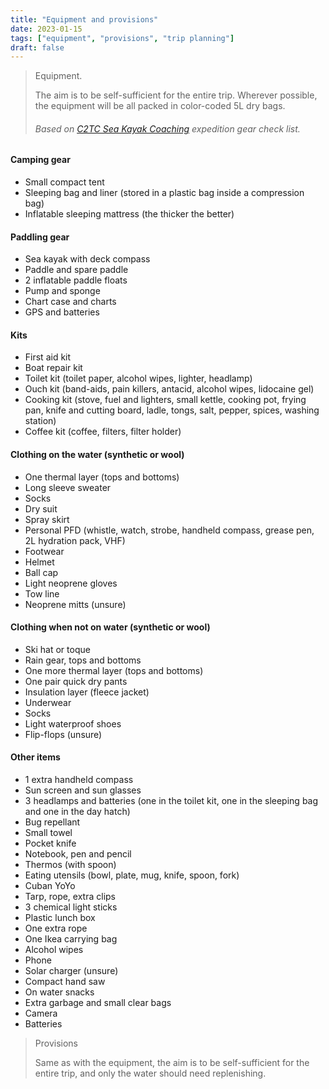 ```yaml
---
title: "Equipment and provisions"
date: 2023-01-15
tags: ["equipment", "provisions", "trip planning"]
draft: false
---
```


> Equipment.
>
> The aim is to be self-sufficient for the entire trip. Wherever possible, the equipment will be all packed in color-coded 5L dry bags.
>
> ###### Based on [C2TC Sea Kayak Coaching](https://committed2thecore.com/) expedition gear check list.

#### Camping gear

-   Small compact tent
-   Sleeping bag and liner (stored in a plastic bag inside a compression bag)
-   Inflatable sleeping mattress (the thicker the better)

#### Paddling gear

-   Sea kayak with deck compass
-   Paddle and spare paddle
-   2 inflatable paddle floats
-   Pump and sponge
-   Chart case and charts
-   GPS and batteries

#### Kits

-   First aid kit
-   Boat repair kit
-   Toilet kit (toilet paper, alcohol wipes, lighter, headlamp)
-   Ouch kit (band-aids, pain killers, antacid, alcohol wipes, lidocaine gel)
-   Cooking kit (stove, fuel and lighters, small kettle, cooking pot, frying pan, knife and cutting board, ladle, tongs, salt, pepper, spices, washing station)
-   Coffee kit (coffee, filters, filter holder)

#### Clothing on the water (synthetic or wool)

-   One thermal layer (tops and bottoms)
-   Long sleeve sweater
-   Socks
-   Dry suit
-   Spray skirt
-   Personal PFD (whistle, watch, strobe, handheld compass, grease pen, 2L hydration pack, VHF)
-   Footwear
-   Helmet
-   Ball cap
-   Light neoprene gloves
-   Tow line
-   Neoprene mitts (unsure)

#### Clothing when not on water (synthetic or wool)

-   Ski hat or toque
-   Rain gear, tops and bottoms
-   One more thermal layer (tops and bottoms)
-   One pair quick dry pants
-   Insulation layer (fleece jacket)
-   Underwear
-   Socks
-   Light waterproof shoes
-   Flip-flops (unsure)

#### Other items

-   1 extra handheld compass
-   Sun screen and sun glasses
-   3 headlamps and batteries (one in the toilet kit, one in the sleeping bag and one in the day hatch)
-   Bug repellant
-   Small towel
-   Pocket knife
-   Notebook, pen and pencil
-   Thermos (with spoon)
-   Eating utensils (bowl, plate, mug, knife, spoon, fork)
-   Cuban YoYo
-   Tarp, rope, extra clips
-   3 chemical light sticks
-   Plastic lunch box
-   One extra rope
-   One Ikea carrying bag
-   Alcohol wipes
-   Phone
-   Solar charger (unsure)
-   Compact hand saw
-   On water snacks
-   Extra garbage and small clear bags
-   Camera
-   Batteries

> Provisions
>
> Same as with the equipment, the aim is to be self-sufficient for the entire trip, and only the water should need replenishing.

